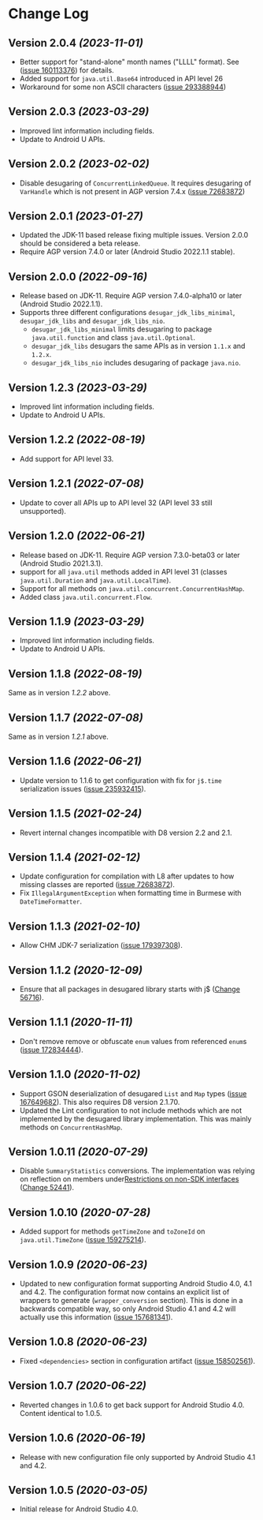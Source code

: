 Change Log
==========

Version 2.0.4 *(2023-11-01)*
----------------------------

* Better support for "stand-alone" month names ("LLLL" format).
  See ([issue 160113376](https://issuetracker.google.com/160113376))
  for details.
* Added support for `java.util.Base64` introduced in API level 26
* Workaround for some non ASCII characters
  ([issue 293388944](https://issuetracker.google.com/293388944))

Version 2.0.3 *(2023-03-29)*
----------------------------

* Improved lint information including fields.
* Update to Android U APIs.

Version 2.0.2 *(2023-02-02)*
----------------------------

* Disable desugaring of `ConcurrentLinkedQueue`. It requires desugaring of
  `VarHandle` which is not present in AGP version 7.4.x
  ([issue 72683872](https://issuetracker.google.com/72683872))

Version 2.0.1 *(2023-01-27)*
----------------------------

* Updated the JDK-11 based release fixing multiple issues. Version 2.0.0
  should be considered a beta release.
* Require AGP version 7.4.0 or later (Android Studio 2022.1.1 stable).

Version 2.0.0 *(2022-09-16)*
----------------------------

* Release based on JDK-11. Require AGP version 7.4.0-alpha10 or later
  (Android Studio 2022.1.1).
* Supports three different configurations `desugar_jdk_libs_minimal`,
  `desugar_jdk_libs` and `desugar_jdk_libs_nio`.
    * `desugar_jdk_libs_minimal` limits desugaring to package
      `java.util.function` and class `java.util.Optional`.
    * `desugar_jdk_libs` desugars the same APIs as in version `1.1.x` and
    `1.2.x`.
    * `desugar_jdk_libs_nio` includes desugaring of package `java.nio`.


Version 1.2.3 *(2023-03-29)*
----------------------------

* Improved lint information including fields.
* Update to Android U APIs.

Version 1.2.2 *(2022-08-19)*
----------------------------

* Add support for API level 33.

Version 1.2.1 *(2022-07-08)*
-----------------------------

* Update to cover all APIs up to API level 32 (API level 33 still unsupported).

Version 1.2.0 *(2022-06-21)*
----------------------------

* Release based on JDK-11. Require AGP version 7.3.0-beta03 or later
  (Android Studio 2021.3.1).
* support for all `java.util` methods added in API level 31 (classes
  `java.util.Duration` and `java.util.LocalTime`).
* Support for all  methods on `java.util.concurrent.ConcurrentHashMap`.
* Added class `java.util.concurrent.Flow`.

Version 1.1.9 *(2023-03-29)*
----------------------------

* Improved lint information including fields.
* Update to Android U APIs.

Version 1.1.8 *(2022-08-19)*
-----------------------------

Same as in version _1.2.2_ above.

Version 1.1.7 *(2022-07-08)*
-----------------------------

Same as in version _1.2.1_ above.

Version 1.1.6 *(2022-06-21)*
-----------------------------

* Update version to 1.1.6 to get configuration with fix for `j$.time`
  serialization issues
  ([issue 235932415](https://issuetracker.google.com/235932415)).

Version 1.1.5 *(2021-02-24)*
-----------------------------

* Revert internal changes incompatible with D8 version 2.2 and 2.1.

Version 1.1.4 *(2021-02-12)*
-----------------------------

* Update configuration for compilation with L8 after updates to how
  missing classes are reported
  ([issue 72683872](https://issuetracker.google.com/72683872)).
* Fix `IllegalArgumentException` when formatting time in Burmese with
  `DateTimeFormatter`.

Version 1.1.3 *(2021-02-10)*
-----------------------------

* Allow CHM JDK-7 serialization
  ([issue 179397308](https://issuetracker.google.com/179397308)).

Version 1.1.2 *(2020-12-09)*
-----------------------------

* Ensure that all packages in desugared library starts with j$
  ([Change 56716](https://r8-review.googlesource.com/c/r8/+/56716)).

Version 1.1.1 *(2020-11-11)*
-----------------------------

* Don't remove remove or obfuscate `enum` values from referenced `enum`s
  ([issue 172834444](https://issuetracker.google.com/172834444)).

Version 1.1.0 *(2020-11-02)*
-----------------------------

* Support GSON deserialization of desugared `List` and `Map` types
  ([issue 167649682](https://issuetracker.google.com/167649682)).
  This also requires D8 version 2.1.70.
* Updated the Lint configuration to not include methods which are not
  implemented by the desugared library implementation. This was mainly methods
  on `ConcurrentHashMap`.

Version 1.0.11 *(2020-07-29)*
-----------------------------

 * Disable `SummaryStatistics` conversions. The implementation was relying on
   reflection on members under[Restrictions on non-SDK interfaces](https://developer.android.com/distribute/best-practices/develop/restrictions-non-sdk-interfaces)
   ([Change 52441](https://r8-review.googlesource.com/c/r8/+/52441)).

Version 1.0.10 *(2020-07-28)*
-----------------------------

 * Added support for methods `getTimeZone` and `toZoneId` on
   `java.util.TimeZone`
   ([issue 159275214](https://issuetracker.google.com/159275214)).

Version 1.0.9 *(2020-06-23)*
----------------------------

 * Updated to new configuration format supporting Android Studio 4.0,
   4.1 and 4.2. The configuration format now contains an explicit list
   of wrappers to generate (`wrapper_conversion` section). This is
   done in a backwards compatible way, so only Android Studio 4.1 and
   4.2 will actually use this information ([issue
   157681341](https://issuetracker.google.com/157681341)).

Version 1.0.8 *(2020-06-23)*
----------------------------

 * Fixed `<dependencies>` section in configuration artifact
   ([issue 158502561](https://issuetracker.google.com/158502561)).

Version 1.0.7 *(2020-06-22)*
----------------------------

 * Reverted changes in 1.0.6 to get back support for Android Studio 4.0.
   Content identical to 1.0.5.

Version 1.0.6 *(2020-06-19)*
----------------------------

 * Release with new configuration file only supported by Android Studio 4.1 and
   4.2.

Version 1.0.5 *(2020-03-05)*
----------------------------

 * Initial release for Android Studio 4.0.
